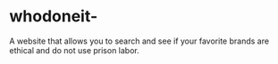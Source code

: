 # whodoneit-

A website that allows you to search and see if your favorite brands are ethical and do not use prison labor.
